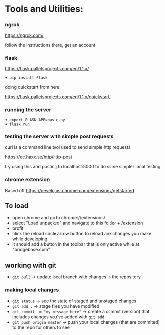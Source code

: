 # Tools and Utilities:

### ngrok

https://ngrok.com/

follow the instructions there, get an account

### flask

https://flask.palletsprojects.com/en/1.1.x/

```
➜ pip install Flask
```

doing quickstart from here:

https://flask.palletsprojects.com/en/1.1.x/quickstart/


### running the server

```
➜ export FLASK_APP=basic.py
➜ flask run
```

### testing the server with simple post requests

curl is a command line tool used to send simple http requests

https://ec.haxx.se/http/http-post

try using this and posting to localhost:5000 to do some simpler local testing

### chrome extension

Based off https://developer.chrome.com/extensions/getstarted

## To load

- open chrome and go to chrome://extensions/
- select "Load unpacked" and navigate to this folder + /extension
- profit
- click the reload circle arrow button to reload any changes you make while developing
- it should add a button in the toolbar that is only active while at "bridgebase.com"


## working with git
- `git pull` -> update local branch with changes in the repository

### making local changes
- `git status` -> see the state of staged and unstaged changes
- `git add .` -> stage files you have modified
- `git commit -m "my message here"` -> create a commit (version) that includes changes you've added with `git add`
- `git push origin master` -> push your local changes (that are commited) to the repo for others to see
